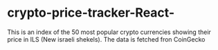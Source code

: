 # crypto-price-tracker-React-
This is an index of the 50 most popular crypto currencies showing their price in ILS (New israeli shekels). The data is fetched fron CoinGecko
